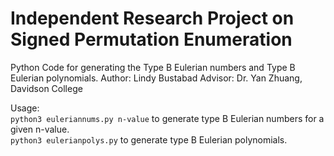 # Independent Research Project on Signed Permutation Enumeration
Python Code for generating the Type B Eulerian numbers and Type B Eulerian polynomials.
Author: Lindy Bustabad
Advisor: Dr. Yan Zhuang, Davidson College

Usage: 
<br /> `python3 euleriannums.py n-value` to generate type B Eulerian numbers for a given n-value. 
<br /> `python3 eulerianpolys.py` to generate type B Eulerian polynomials. 
